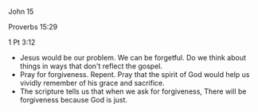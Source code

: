 
John 15

Proverbs 15:29

1 Pt 3:12

- Jesus would be our problem. We can be forgetful. Do we think about things in ways that don't reflect the gospel.
- Pray for forgiveness. Repent. Pray that the spirit of God would help us vividly remember of his grace and sacrifice.
- The scripture tells us that when we ask for forgiveness, There will be forgiveness because God is just.